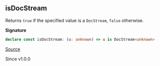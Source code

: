 ## isDocStream

Returns `true` if the specified value is a `DocStream`, `false` otherwise.

**Signature**

```ts
declare const isDocStream: (u: unknown) => u is DocStream<unknown>
```

[Source](https://github.com/Effect-TS/effect/tree/main/packages/printer/src/DocStream.ts#L171)

Since v1.0.0